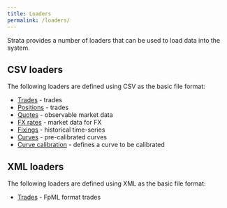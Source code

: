 ```yaml
---
title: Loaders
permalink: /loaders/
---
```


Strata provides a number of loaders that can be used to load data into the system.


## CSV loaders

The following loaders are defined using CSV as the basic file format:

* [Trades]({{site.baseurl}}/trade_loader) - trades
* [Positions]({{site.baseurl}}/position_loader) - trades
* [Quotes]({{site.baseurl}}/quotes_loader) - observable market data
* [FX rates]({{site.baseurl}}/fx_rates_loader) - market data for FX
* [Fixings]({{site.baseurl}}/fixings_loader) - historical time-series
* [Curves]({{site.baseurl}}/curves_loader) - pre-calibrated curves
* [Curve calibration]({{site.baseurl}}/curve_calibration_loader) - defines a curve to be calibrated


## XML loaders

The following loaders are defined using XML as the basic file format:

* [Trades]({{site.baseurl}}/fpml_loader) - FpML format trades
